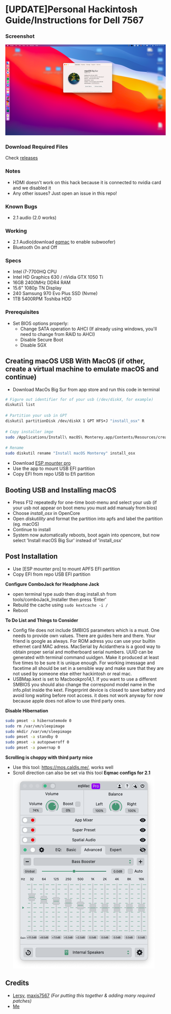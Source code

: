 # [UPDATE]Personal Hackintosh Guide/Instructions for Dell 7567

### Screenshot
![macOS Monterey - 12.6](./tools/ScreenShot.png)

### Download Required Files
Check [releases](https://github.com/maxis7567/Hackintosh-Dell-7567-OpenCore_Big-Sur/releases/tag/1.0.0)


### Notes
 - HDMI doesn't work on this hack because it is connected to nvidia card and we disabled it
 - Any other issues? Just open an issue in this repo!

### Known Bugs
 - 2.1 audio (2.0 works)
 
### Working
 - 2.1 Audio(download [eqmac](https://eqmac.app) to enable subwoofer)
 - Bluetooth On and Off
 
### Specs
 - Intel i7-7700HQ CPU
 - Intel HD Graphics 630 / nVidia GTX 1050 Ti
 - 16GB 2400MHz DDR4 RAM
 - 15.6” 1080p TN Display
 - 240 Samsung 970 Evo Plus SSD (Nvme)
 - 1TB 5400RPM Toshiba HDD

### Prerequisites
 - Set BIOS options properly:
   - Change SATA operation to AHCI (If already using windows, you'll need to change from RAID to AHCI)
   - Disable Secure Boot
   - Disable SGX

## Creating macOS USB With MacOS (if other, create a virtual machine to emulate macOS and continue)

- Download MacOs Big Sur from app store and run this code in terminal

```bash
# Figure out identifier for of your usb (/dev/diskX, for example)
diskutil list

# Partition your usb in GPT
diskutil partitionDisk /dev/diskX 1 GPT HFS+J "install_osx" R

# Copy installer imge 
sudo /Applications/Install\ macOS\ Monterey.app/Contents/Resources/createinstallmedia --volume /Volumes/install_osx

# Rename 
sudo diskutil rename "Install macOS Monterey" install_osx
```
- Download [ESP mounter pro]([https://mackie100projects.altervista.org/download-clover-configurator/](https://www.olarila.com/topic/4975-esp-mounter-pro-v19/))
- Use the app to mount USB EFI partition
- Copy EFI from repo USB to Efi partition


## Booting USB and Installing macOS

  - Press F12 repeatedly for one-time boot-menu and select your usb (if your usb not appear on boot menu you must add manualy from bios)
  - Choose *install_osx* in OpenCore
  - Open *diskutility* and format the partition into apfs and label the partition (eg. macOS)
  - Continue to install
  - System now automatically reboots, boot again into opencore, but now select 'Install macOS Big Sur' instead of 'install_osx'
  

## Post Installation

- Use [ESP mounter pro] to mount APFS EFI partition
- Copy EFI from repo USB EFI partition


**Configure ComboJack for Headphone Jack**
  - open terminal type *sudo* then drag install.sh from tools/comboJack_Installer then press 'Enter'
  - Rebuild the cache using `sudo kextcache -i /`
  - Reboot  
  
  
**To Do List and Things to Consider**
- Config file does not include SMBIOS parameters which is a must. One needs to provide own values. There are guides here and there. Your friend is google as always. For ROM adress you can use your builtin ethernet card MAC adress. MacSerial by Acidanthera is a good way to obtain proper serial and motherboard serial numbers. UUID can be generated with terminal command uuidgen. Make it produced at least five times to be sure it is unique enough. For working imessage and facetime all should be set in a sensible way and make sure that they are not used by someone else either hackintosh or real mac.
- USBMap.kext is set to Macbookpro14,1. If you want to use a different SMBIOS you should also change the correspond model name in the info.plist inside the kext. Fingerprint device is closed to save battery and avoid long waiting before root access. it does not work anyway for now because apple does not allow to use third party ones.

**Disable Hibernation**
```bash
sudo pmset -a hibernatemode 0
sudo rm /var/vm/sleepimage
sudo mkdir /var/vm/sleepimage
sudo pmset -a standby 0
sudo pmset -a autopoweroff 0
sudo pmset -a powernap 0
```

**Scrolling is choppy with third party mice**
 - Use this tool: https://mos.caldis.me/, works well
 - Scroll direction can also be set via this tool
**Eqmac configs for 2.1**
![Eqmac](./tools/eqmac.png)

## Credits
 - [Lersy](https://github.com/lersy), [maxis7567](https://www.github.com/maxis7567/) *(For putting this together & adding many required patches)*
 - [Me](https://github.com/LuizCamargos/)

